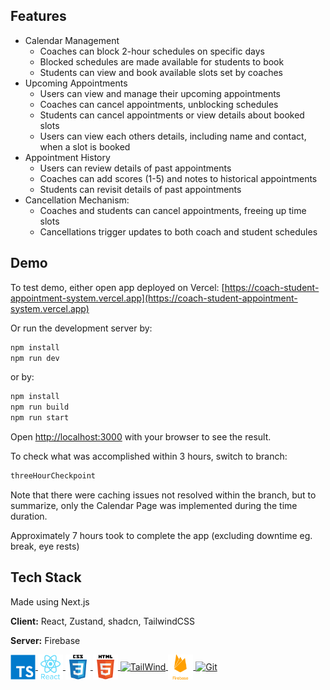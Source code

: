 ## Features

- Calendar Management
  - Coaches can block 2-hour schedules on specific days
  - Blocked schedules are made available for students to book
  - Students can view and book available slots set by coaches
- Upcoming Appointments
  - Users can view and manage their upcoming appointments
  - Coaches can cancel appointments, unblocking schedules
  - Students can cancel appointments or view details about booked slots
  - Users can view each others details, including name and contact, when a slot is booked
- Appointment History
  - Users can review details of past appointments
  - Coaches can add scores (1-5) and notes to historical appointments
  - Students can revisit details of past appointments
- Cancellation Mechanism:
  - Coaches and students can cancel appointments, freeing up time slots
  - Cancellations trigger updates to both coach and student schedules

## Demo

To test demo, either open app deployed on Vercel:
[https://coach-student-appointment-system.vercel.app](https://coach-student-appointment-system.vercel.app)

Or run the development server by:

```bash
npm install
npm run dev
```

or by:

```bash
npm install
npm run build
npm run start
```

Open [http://localhost:3000](http://localhost:3000) with your browser to see the result.

To check what was accomplished within 3 hours, switch to branch:

```bash
threeHourCheckpoint
```

Note that there were caching issues not resolved within the branch, but to summarize, only the Calendar Page was implemented during the time duration.

Approximately 7 hours took to complete the app (excluding downtime eg. break, eye rests)

## Tech Stack

Made using Next.js

**Client:** React, Zustand, shadcn, TailwindCSS

**Server:** Firebase

<a href="https://www.typescriptlang.org/" target="blank">
<img align="center" src="https://raw.githubusercontent.com/devicons/devicon/master/icons/typescript/typescript-original.svg" alt="TypeScript" height="40" width="40" />
</a>
<a href="https://reactjs.org/" target="blank">
<img align="center" src="https://raw.githubusercontent.com/devicons/devicon/master/icons/react/react-original-wordmark.svg" alt="React" height="40" width="40" />
</a>
<a href="https://www.w3schools.com/css/" target="blank">
<img align="center" src="https://raw.githubusercontent.com/devicons/devicon/master/icons/css3/css3-original-wordmark.svg" alt="Css3" height="40" width="40" />
</a>
<a href="https://www.w3.org/html/" target="blank">
<img align="center" src="https://raw.githubusercontent.com/devicons/devicon/master/icons/html5/html5-original-wordmark.svg" alt="Html5" height="40" width="40" />
</a>
<a href="https://tailwindcss.com/" target="blank">
<img align="center" src="https://www.vectorlogo.zone/logos/tailwindcss/tailwindcss-icon.svg" alt="TailWind" height="40" width="40" />
</a>
<a href="https://firebase.google.com/" target="blank">
<img align="center" src="https://raw.githubusercontent.com/devicons/devicon/master/icons/firebase/firebase-plain-wordmark.svg"  alt="Supabase" height="40" width="40" />
</a>
<a href="https://git-scm.com/" target="blank">
<img align="center" src="https://www.vectorlogo.zone/logos/git-scm/git-scm-icon.svg" alt="Git" height="40" width="40" />
</a>
